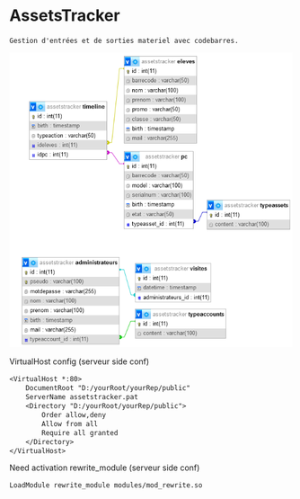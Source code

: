 # AssetsTracker

    Gestion d'entrées et de sorties materiel avec codebarres.

![Mon Image](./bdd_sheme.png "Shema de la base de données relationelle.")

VirtualHost config (serveur side conf)

    <VirtualHost *:80>
        DocumentRoot "D:/yourRoot/yourRep/public"
        ServerName assetstracker.pat
        <Directory "D:/yourRoot/yourRep/public">
            Order allow,deny
            Allow from all
            Require all granted
        </Directory>
    </VirtualHost>

Need activation rewrite_module (serveur side conf)

    LoadModule rewrite_module modules/mod_rewrite.so
